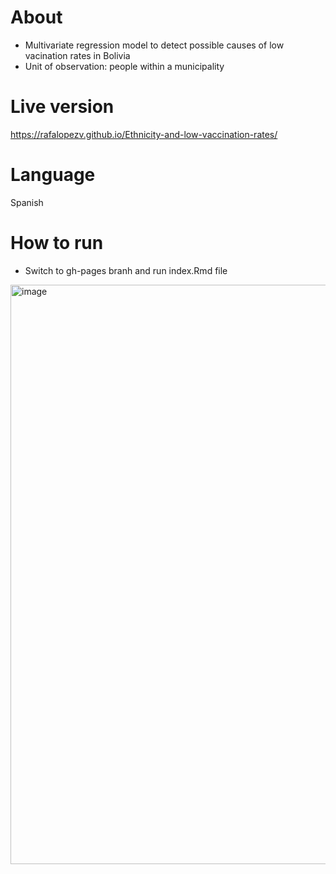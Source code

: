 # About

- Multivariate regression model to detect possible causes of low vacination rates in Bolivia
- Unit of observation: people within a municipality

# Live version

https://rafalopezv.github.io/Ethnicity-and-low-vaccination-rates/

# Language

Spanish

# How to run

- Switch to gh-pages branh and run index.Rmd file

<img width="927" alt="image" src="https://user-images.githubusercontent.com/17109075/189355673-f8c6a84c-1071-4b4a-baaf-0cb681e80dfe.png">

 

 
